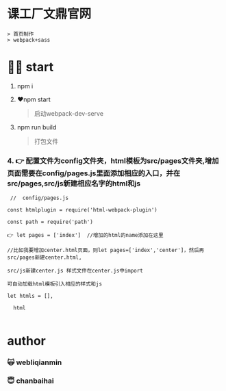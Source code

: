 # 课工厂文鼎官网
    > 首页制作
    > webpack+sass
# 💪🏻 start
1. npm i    

2. ❤️npm start    
    > 启动webpack-dev-serve  

3. npm run build
    > 打包文件
### 4. 👉 配置文件为config文件夹，html模板为src/pages文件夹,增加页面需要在config/pages.js里面添加相应的入口，并在src/pages,src/js新建相应名字的html和js
```  
 //  config/pages.js  
 
const htmlplugin = require('html-webpack-plugin')  

const path = require('path')  

👉 let pages = ['index']  //增加的html的name添加在这里  

//比如我要增加center.html页面，则let pages=['index','center']，然后再src/pages新建center.html,  

src/js新建center.js 样式文件在center.js中import  

可自动加载html模板引入相应的样式和js  

let htmls = [],  

  html
  
```
# author  

### 🙀 webliqianmin  

### 😇 chanbaihai

